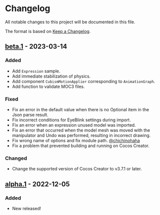 # Changelog

All notable changes to this project will be documented in this file.

The format is based on [Keep a Changelog](https://keepachangelog.com/en/1.0.0/).


## [beta.1] - 2023-03-14

### Added

* Add `Expression` sample.
* Add immediate stabilization of physics.
* Add component `CubismMotionApplier` corresponding to `AnimationGraph`.
* Add function to validate MOC3 files.

### Fixed

* Fix an error in the default value when there is no Optional item in the Json parse result.
* Fix incorrect conditions for EyeBlink settings during import.
* Fix an error when an expression unused model was imported.
* Fix an error that occurred when the model mesh was moved with the manipulator and Undo was performed, resulting in incorrect drawing.
* Fix wrong name of options and fix module path. [@chichinohaha](https://github.com/chichinohaha)
* Fix a problem that prevented building and running on Cocos Creator.

### Changed

* Change the supported version of Cocos Creator to v3.7.1 or later.


## [alpha.1] - 2022-12-05

### Added

* New released!

[beta.1]: https://github.com/Live2D/CubismCocosCreatorComponents/compare/4-r.1-alpha.1...4-r.1-beta.1
[alpha.1]: https://github.com/Live2D/CubismCocosCreatorComponents/releases/tag/4-r.1-alpha.1
